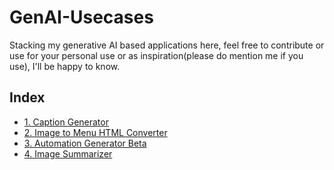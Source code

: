 # GenAI-Usecases
Stacking my generative AI based applications here, feel free to contribute or use for your personal use or as inspiration(please do mention me if you use), I'll be happy to know.

## Index
- [1. Caption Generator](https://github.com/Shishir420-GIT/GenAI-Usecases/tree/main/Caption-Generator)
- [2. Image to Menu HTML Converter](https://github.com/Shishir420-GIT/GenAI-Usecases/tree/main/Image-To-Menu)
- [3. Automation Generator Beta](https://github.com/Shishir420-GIT/GenAI-Usecases/tree/main/Automation-Generator-Beta)
- [4. Image Summarizer](https://github.com/Shishir420-GIT/GenAI-Usecases/tree/main/Image-Summarizer)